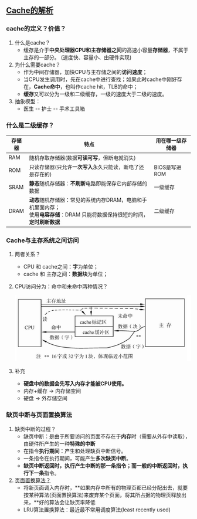 ## [Cache的解析](https://blog.csdn.net/ENSHADOWER/article/details/89083447)

### cache的定义？价值？

1. 什么是cache？
   +  缓存是介于**中央处理器CPU和主存储器之间**的高速小容量**存储器**，不属于主存的一部分。 (速度快、容量小、由硬件实现)
2. 为什么需要cache？
   + 作为中间存储器，加快CPU与主存储之间的**访问速度**；
   + 当CPU发生调用时，先在cache中进行查找；如果此时cache中刚好存在，**Cache命中**，也叫作cache hit，TLB的命中；
   + **缓存**又可以分为一级和二级缓存，一级的速度大于二级的速度。
3. 抽象模型：
   + 医生 -- 护士 -- 手术工具箱

### 什么是二级缓存？

| 存储器 | 特点                                                         | 用在哪一级存储器 |
| ------ | ------------------------------------------------------------ | ---------------- |
| RAM    | 随机存取存储器(数据**可读可写**，但断电就消失)               |                  |
| ROM    | 只读存储器(只允许**一次写入**永久只能读，断电了还是存在的)   | BIOS是写进ROM    |
| SRAM   | **静态**随机存储器：**不刷新**电路即能保存它内部存储的数据   | 一级缓存         |
| DRAM   | **动态**随机存储器：常见的系统内存DRAM，电脑和手机里面内存；<br />使用**电容存储**：DRAM 只能将数据保持很短的时间，**定时刷新数据** | 二级缓存         |

### Cache与主存系统之间访问

1. 两者关系？

   + CPU 和 cache之间：**字**为单位；
   + cache 和 主存之间：**数据块**为单位；

2. CPU访问分为：命中和未命中两种情况？ 

   ![cache.png](/OS/photo/cache.png)

3. 补充

   + **硬盘中的数据会先写入内存才能被CPU使用。**
   + 内存+缓存 -> 内存储空间 
   + 硬盘 -> 外存储空间

### 缺页中断与页面置换算法

1. 缺页中断的过程？
   + 缺页中断：是由于所要访问的页面不存在于**内存**时（需要从外存中读取），由硬件所产生的一种**特殊的中断**
   + 在指令**执行期间**：产生和处理缺页中断信号。
   + 一条指令在执行期间，可能产生**多次缺页中断**。
   + **缺页中断返回时，执行产生中断的那一条指令；**而一般的中断返回时，执行**下一条**指令。
2. [页面置换算法？](/8.1Dji大疆/OScache多任务调度描述.md)
   +  将新页面调入内存时，**如果内存中所有的物理页都已经分配出去，就要按某种算法(页面置换算法)来废弃某个页面，将其所占据的物理页释放出来，**好的算法会让缺页率降低
   + LRU算法置换算法：最近最不常用调度算法(least recently used) 

